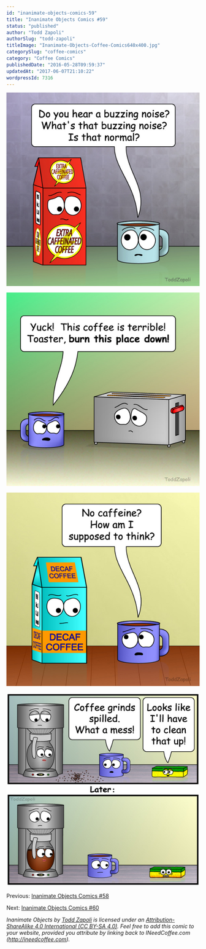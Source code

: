 ```yaml
---
id: "inanimate-objects-comics-59"
title: "Inanimate Objects Comics #59"
status: "published"
author: "Todd Zapoli"
authorSlug: "todd-zapoli"
titleImage: "Inanimate-Objects-Coffee-Comics640x400.jpg"
categorySlug: "coffee-comics"
category: "Coffee Comics"
publishedDate: "2016-05-28T09:59:37"
updatedAt: "2017-06-07T21:10:22"
wordpressId: 7316
---
```


![Buzzing](201610-Buzzing.jpg)

![Burn-this-place-down](201611-Burn-this-place-down.jpg)

![Supposed-to-think](201609-Supposed-to-think.jpg)

![Coffee Grinds](201612-Coffee-Grinds.jpg)

Previous: [Inanimate Objects Comics #58](http://ineedcoffee.com/inanimate-objects-comics-58/)

Next: [Inanimate Objects Comics #60](http://ineedcoffee.com/inanimate-objects-comics-60/)

*Inanimate Objects by [Todd Zapoli](http://ineedcoffee.com/) is licensed under an [Attribution-ShareAlike 4.0 International (CC BY-SA 4.0)](https://creativecommons.org/licenses/by-sa/4.0/). Feel free to add this comic to your website, provided you attribute by linking back to INeedCoffee.com (http://ineedcoffee.com).*